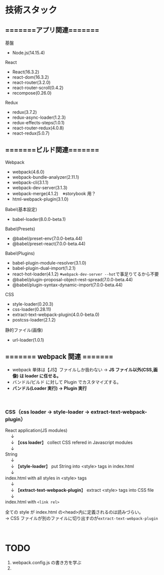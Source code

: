 # 技術スタック

## =======アプリ関連=======

基盤

- Node.js(14.15.4)

React

- React(16.3.2)
- react-dom(16.3.2)
- react-router(3.2.0)
- react-router-scroll(0.4.2)
- recompose(0.26.0)

Redux

- redux(3.7.2)
- redux-async-loader(1.2.3)
- redux-effects-steps(1.0.1)
- react-router-redux(4.0.8)
- react-redux(5.0.7)

## =======ビルド関連=======

Webpack

- webpack(4.6.0)
- webpack-bundle-analyzer(2.11.1)
- webpack-cli(3.1.1)
- webpack-dev-server(3.1.3)
- webpack-merge(4.1.2)　※storybook 用？
- html-webpack-plugin(3.1.0)

Babel(基本設定)

- babel-loader(8.0.0-beta.1)

Babel(Presets)

- @babel/preset-env(7.0.0-beta.44)
- @babel/preset-react(7.0.0-beta.44)

Babel(Plugins)

- babel-plugin-module-resolver(3.1.0)
- babel-plugin-dual-import(1.2.1)
- react-hot-loader(4.1.2) ※`webpack-dev-server --hot`で事足りてるから不要
- @babel/plugin-proposal-object-rest-spread(7.0.0-beta.44)
- @babel/plugin-syntax-dynamic-import(7.0.0-beta.44)

CSS

- style-loader(0.20.3)
- css-loader(0.28.11)
- extract-text-webpack-plugin(4.0.0-beta.0)
- postcss-loader(2.1.2)

静的ファイル(画像)

- url-loader(1.0.1)

## ======= webpack 関連 =======

- webpack 単体は【JS】ファイルしか扱わない → **JS ファイル以外(CSS,画像) は loader に任せる。**
- バンドル/ビルド に対して Plugin でカスタマイズする。
- **バンドル(Loader 実行) → Plugin 実行**

<br>

### **CSS（css loader → style-loader → extract-text-webpack-plugin）**

React application(JS modules)<br>
　 ↓<br>
　 ↓ 【**css loader**】 collect CSS refered in Javascript modules<br>
　 ↓<br>
String<br>
　 ↓<br>
　 ↓ 【**style-loader**】 put String into \<style> tags in index.html<br>
　 ↓<br>
index.html with all styles in \<style> tags<br>
　 ↓<br>
　 ↓ 【**extract-text-webpack-plugin**】 extract \<style> tags into CSS file<br>
　 ↓<br>
index.html with `<link rel>`

全ての style が index.html の\<head>内に定義されるのは読みづらい。<br>
→ CSS ファイルが別のファイルに切り出すのが`extract-text-webpack-plugin`

<br>

# TODO

1. webpack.config.js の書き方を学ぶ
2.
